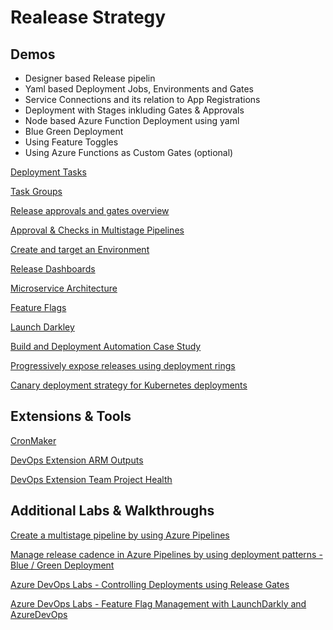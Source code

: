 # Realease Strategy

## Demos

- Designer based Release pipelin
- Yaml based Deployment Jobs, Environments and Gates
- Service Connections and its relation to App Registrations
- Deployment with Stages inkluding Gates & Approvals
- Node based Azure Function Deployment using yaml
- Blue Green Deployment
- Using Feature Toggles
- Using Azure Functions as Custom Gates (optional)

[Deployment Tasks](https://docs.microsoft.com/en-us/azure/devops/pipelines/tasks/deploy/app-center-distribute?view=azure-devops)

[Task Groups](https://docs.microsoft.com/en-us/azure/devops/pipelines/library/task-groups?view=azure-devops)

[Release approvals and gates overview](https://docs.microsoft.com/en-us/azure/devops/pipelines/release/approvals/?view=azure-devops)

[Approval & Checks in Multistage Pipelines](https://docs.microsoft.com/en-us/azure/devops/pipelines/process/approvals?view=azure-devops&tabs=check-pass)

[Create and target an Environment](https://docs.microsoft.com/en-us/azure/devops/pipelines/process/environments?view=azure-devops)

[Release Dashboards](https://docs.microsoft.com/en-us/azure/devops/report/dashboards/overview?view=azure-devops)

[Microservice Architecture](https://dotnet.microsoft.com/learn/aspnet/microservices-architecture)

[Feature Flags](https://docs.microsoft.com/en-us/azure/devops/migrate/phase-features-with-feature-flags?view=azure-devops)

[Launch Darkley](https://launchdarkly.com/)

[Build and Deployment Automation Case Study](https://docs.microsoft.com/en-us/azure/devops/migrate/build-deployment-best-practices?toc=%2Fazure%2Fdevops%2Fpipelines%2Ftoc.json&bc=%2Fazure%2Fdevops%2Fpipelines%2Fbreadcrumb%2Ftoc.json&view=azure-devops)

[Progressively expose releases using deployment rings](https://docs.microsoft.com/en-us/azure/devops/migrate/phase-rollout-with-rings?view=azure-devops)

[Canary deployment strategy for Kubernetes deployments](https://docs.microsoft.com/en-us/azure/devops/pipelines/ecosystems/kubernetes/canary-demo?view=azure-devops&tabs=yaml)


## Extensions & Tools

[CronMaker](http://www.cronmaker.com/)

[DevOps Extension ARM Outputs](https://marketplace.visualstudio.com/items?itemName=keesschollaart.arm-outputs)

[DevOps Extension Team Project Health](https://marketplace.visualstudio.com/items?itemName=ms-devlabs.TeamProjectHealth)

## Additional Labs & Walkthroughs

[Create a multistage pipeline by using Azure Pipelines](https://docs.microsoft.com/en-us/learn/modules/create-multi-stage-pipeline/)

[Manage release cadence in Azure Pipelines by using deployment patterns - Blue / Green Deployment](https://docs.microsoft.com/en-us/learn/modules/manage-release-cadence/)

[Azure DevOps Labs - Controlling Deployments using Release Gates](https://azuredevopslabs.com/labs/vstsextend/releasegates/)

[Azure DevOps Labs - Feature Flag Management with LaunchDarkly and AzureDevOps](https://azuredevopslabs.com/labs/vstsextend/launchdarkly/)


